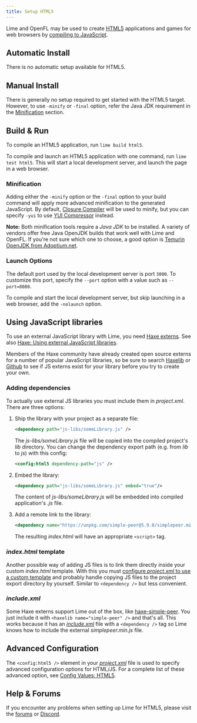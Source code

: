 ```yaml
---
title: Setup HTML5
---
```


Lime and OpenFL may be used to create [HTML5](https://developer.mozilla.org/en-US/docs/Glossary/HTML5) applications and games for web browsers by [compiling to JavaScript](https://haxe.org/manual/target-javascript.html).

## Automatic Install

There is no automatic setup available for HTML5.

## Manual Install

There is generally no setup required to get started with the HTML5 target. However, to use `-minify` or `-final` option, refer the Java JDK requirement in the [Minification](#minification) section.

## Build & Run

To compile an HTML5 application, run `lime build html5`.

To compile and launch an HTML5 application with one command, run `lime test html5`. This will start a local development server, and launch the page in a web browser.

### Minification

Adding either the `-minify` option or the `-final` option to your build command will apply more advanced minification to the generated JavaScript. By default, [Closure Compiler](https://developers.google.com/closure/compiler) will be used to minify, but you can specify `-yui` to use [YUI Compressor](https://yui.github.io/yuicompressor/) instead.

**Note:** Both minification tools require a _Java JDK_ to be installed. A variety of vendors offer free Java OpenJDK builds that work well with Lime and OpenFL. If you're not sure which one to choose, a good option is [Temurin OpenJDK from Adoptium.net](https://adoptium.net/).

### Launch Options

The default port used by the local development server is port `3000`. To customize this port, specify the `--port` option with a value such as `--port=8080`.

To compile and start the local development server, but skip launching in a web browser, add the `-nolaunch` option.

## Using JavaScript libraries

To use an external JavaScript library with Lime, you need [Haxe externs](https://haxe.org/manual/lf-externs.html). See also [Haxe: Using external JavaScript libraries](https://haxe.org/manual/target-javascript-external-libraries.html).

Members of the Haxe community have already created open source externs for a number of popular JavaScript libraries, so be sure to search [Haxelib](https://lib.haxe.org/search) or [Github](https://github.com/search) to see if JS externs exist for your library before you try to create your own.

### Adding dependencies

To actually use external JS libraries you must include them in _project.xml_. There are three options:

1. Ship the library with your project as a separate file:

    ```xml
    <dependency path="js-libs/someLibrary.js" />
    ```

    The _js-libs/someLibrary.js_ file will be copied into the compiled project's _lib_ directory. You can change the dependency export path (e.g. from _lib_ to _js_) with this config:

    ```xml
    <config:html5 dependency-path="js" />
    ```
  
2. Embed the library:
  
    ```xml
    <dependency path="js-libs/someLibrary.js" embed="true"/>
    ```

    The content of _js-libs/someLibrary.js_ will be embedded into compiled application's _.js_ file.

3. Add a remote link to the library:

    ```xml
    <dependency name="https://unpkg.com/simple-peer@5.9.0/simplepeer.min.js" />
    ```
    
    The resulting _index.html_ will have an appropriate `<script>` tag.

### _index.html_ template

Another possible way of adding JS files is to link them directly inside your custom _index.html_ template. With this you must [configure _project.xml_ to use a custom template](../../project-files/xml-format/#template) and probably handle copying JS files to the project export directory by yourself. Similar to `<dependency />` but less convenient.

### _include.xml_

Some Haxe externs support Lime out of the box, like [haxe-simple-peer](https://github.com/ixiagames/haxe-simple-peer). You just include it with `<haxelib name="simple-peer" />` and that's all. This works because it has an [_include.xml_](../../project-files/xml-format/#includexml) file with a `<dependency />` tag so Lime knows how to include the external _simplepeer.min.js_ file.

## Advanced Configuration

The `<config:html5 />` element in your [_project.xml_](../../project-files/xml-format/) file is used to specify advanced configuration options for HTML/JS. For a complete list of these advanced option, see [Config Values: HTML5](../../project-files/xml-format/config/#html5).

## Help & Forums

If you encounter any problems when setting up Lime for HTML5, please visit the [forums](http://community.openfl.org/c/help) or [Discord](https://discord.gg/tDgq8EE).
